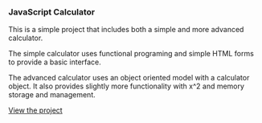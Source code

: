 ### JavaScript Calculator

This is a simple project that includes both a simple and more advanced calculator.

The simple calculator uses functional programing and simple HTML forms to provide a basic interface.

The advanced calculator uses an object oriented model with a calculator object. It also provides slightly more functionality with x^2 and memory storage and management.

[View the project](https://connor-turlan.github.io/JSCalculator/)
